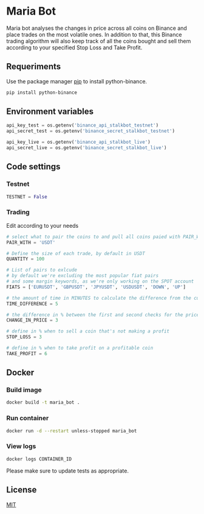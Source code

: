 # Maria Bot

Maria bot analyses the changes in price across all coins on Binance and place trades on the most volatile ones.
In addition to that, this Binance trading algorithm will also keep track of all the coins bought and sell them according to your specified Stop Loss and Take Profit.

## Requeriments

Use the package manager [pip](https://pip.pypa.io/en/stable/) to install python-binance.

```bash
pip install python-binance
```

## Environment variables

```python
api_key_test = os.getenv('binance_api_stalkbot_testnet')
api_secret_test = os.getenv('binance_secret_stalkbot_testnet')

api_key_live = os.getenv('binance_api_stalkbot_live')
api_secret_live = os.getenv('binance_secret_stalkbot_live')
```
## Code settings
### Testnet
```python
TESTNET = False
```
### Trading
Edit according to your needs
```python
# select what to pair the coins to and pull all coins paied with PAIR_WITH
PAIR_WITH = 'USDT'

# Define the size of each trade, by default in USDT
QUANTITY = 100

# List of pairs to exlcude
# by default we're excluding the most popular fiat pairs
# and some margin keywords, as we're only working on the SPOT account
FIATS = ['EURUSDT', 'GBPUSDT', 'JPYUSDT', 'USDUSDT', 'DOWN', 'UP']

# the amount of time in MINUTES to calculate the difference from the current price
TIME_DIFFERENCE = 5

# the difference in % between the first and second checks for the price, by default set at 10 minutes apart.
CHANGE_IN_PRICE = 3

# define in % when to sell a coin that's not making a profit
STOP_LOSS = 3

# define in % when to take profit on a profitable coin
TAKE_PROFIT = 6
```
## Docker
### Build image
```bash
docker build -t maria_bot .
```
### Run container

```bash
docker run -d --restart unless-stopped maria_bot
```
### View logs

```bash
docker logs CONTAINER_ID
```

Please make sure to update tests as appropriate.

## License
[MIT](https://choosealicense.com/licenses/mit/)